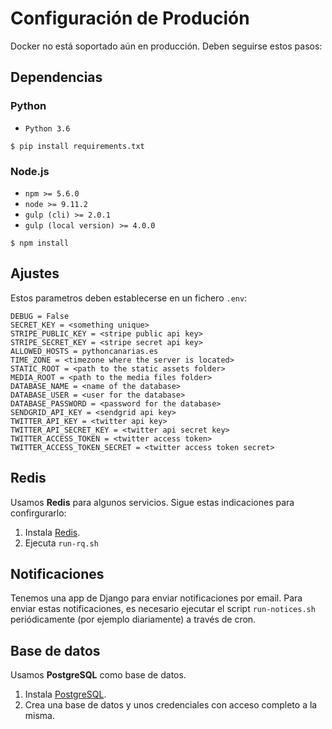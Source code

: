 # Configuración de Produción

Docker no está soportado aún en producción. Deben seguirse estos pasos:

## Dependencias

### Python

- `Python 3.6`

```console
$ pip install requirements.txt
```

### Node.js

- `npm >= 5.6.0`
- `node >= 9.11.2`
- `gulp (cli) >= 2.0.1`
- `gulp (local version) >= 4.0.0`

```console
$ npm install
```

## Ajustes

Estos parametros deben establecerse en un fichero `.env`:

```console
DEBUG = False
SECRET_KEY = <something unique>
STRIPE_PUBLIC_KEY = <stripe public api key>
STRIPE_SECRET_KEY = <stripe secret api key>
ALLOWED_HOSTS = pythoncanarias.es
TIME_ZONE = <timezone where the server is located>
STATIC_ROOT = <path to the static assets folder>
MEDIA_ROOT = <path to the media files folder>
DATABASE_NAME = <name of the database>
DATABASE_USER = <user for the database>
DATABASE_PASSWORD = <password for the database>
SENDGRID_API_KEY = <sendgrid api key>
TWITTER_API_KEY = <twitter api key>
TWITTER_API_SECRET_KEY = <twitter api secret key>
TWITTER_ACCESS_TOKEN = <twitter access token>
TWITTER_ACCESS_TOKEN_SECRET = <twitter access token secret>
```

## Redis

Usamos **Redis** para algunos servicios. Sigue estas indicaciones para confirgurarlo:

1. Instala [Redis](https://redis.io/download).
2. Ejecuta `run-rq.sh`

## Notificaciones

Tenemos una app de Django para enviar notificaciones por email. Para enviar estas notificaciones, es necesario ejecutar el script `run-notices.sh` periódicamente (por ejemplo diariamente) a través de cron.

## Base de datos

Usamos **PostgreSQL** como base de datos.

1. Instala [PostgreSQL](https://www.postgresql.org/download/).
2. Crea una base de datos y unos credenciales con acceso completo a la misma.
